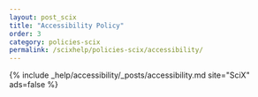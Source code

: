 ```yaml
---
layout: post_scix
title: "Accessibility Policy"
order: 3
category: policies-scix
permalink: /scixhelp/policies-scix/accessibility/
---
```


{% include _help/accessibility/_posts/accessibility.md site="SciX" ads=false %}
